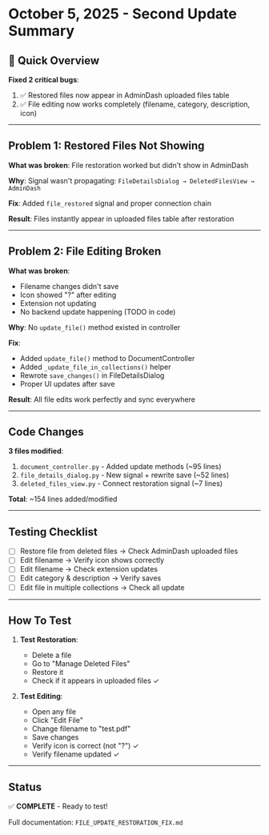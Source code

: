 # October 5, 2025 - Second Update Summary

## 🎯 Quick Overview

**Fixed 2 critical bugs**:
1. ✅ Restored files now appear in AdminDash uploaded files table
2. ✅ File editing now works completely (filename, category, description, icon)

---

## Problem 1: Restored Files Not Showing

**What was broken**: File restoration worked but didn't show in AdminDash

**Why**: Signal wasn't propagating: `FileDetailsDialog → DeletedFilesView → AdminDash`

**Fix**: Added `file_restored` signal and proper connection chain

**Result**: Files instantly appear in uploaded files table after restoration

---

## Problem 2: File Editing Broken

**What was broken**:
- Filename changes didn't save
- Icon showed "?" after editing  
- Extension not updating
- No backend update happening (TODO in code)

**Why**: No `update_file()` method existed in controller

**Fix**: 
- Added `update_file()` method to DocumentController
- Added `_update_file_in_collections()` helper
- Rewrote `save_changes()` in FileDetailsDialog
- Proper UI updates after save

**Result**: All file edits work perfectly and sync everywhere

---

## Code Changes

**3 files modified**:
1. `document_controller.py` - Added update methods (~95 lines)
2. `file_details_dialog.py` - New signal + rewrite save (~52 lines)
3. `deleted_files_view.py` - Connect restoration signal (~7 lines)

**Total**: ~154 lines added/modified

---

## Testing Checklist

- [ ] Restore file from deleted files → Check AdminDash uploaded files
- [ ] Edit filename → Verify icon shows correctly
- [ ] Edit filename → Check extension updates
- [ ] Edit category & description → Verify saves
- [ ] Edit file in multiple collections → Check all update

---

## How To Test

1. **Test Restoration**:
   - Delete a file
   - Go to "Manage Deleted Files"
   - Restore it
   - Check if it appears in uploaded files ✓

2. **Test Editing**:
   - Open any file
   - Click "Edit File"
   - Change filename to "test.pdf"
   - Save changes
   - Verify icon is correct (not "?") ✓
   - Verify filename updated ✓

---

## Status

✅ **COMPLETE** - Ready to test!

Full documentation: `FILE_UPDATE_RESTORATION_FIX.md`
